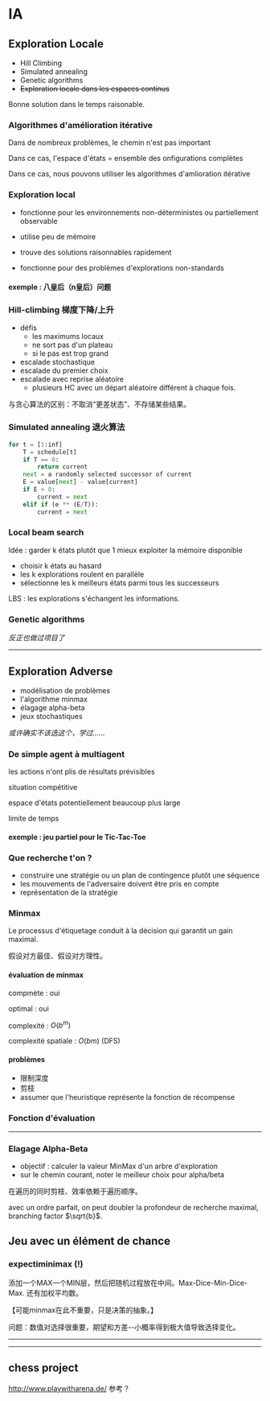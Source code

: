 # IA

## Exploration Locale

- Hill Climbing
- Simulated annealing
- Genetic algorithms
- ~~Exploration locale dans les espaces continus~~

Bonne solution dans le temps raisonable.

### Algorithmes d'amélioration itérative

Dans de nombreux problèmes, le chemin n'est pas important

Dans ce cas, l'espace d'états = ensemble des onfigurations complètes

Dans ce cas, nous pouvons utiliser les algorithmes d'amlioration itérative

### Exploration local

- fonctionne pour les environnements non-déterministes ou partiellement observable

- utilise peu de mémoire

- trouve des solutions raisonnables rapidement

- fonctionne pour des problèmes d'explorations non-standards

#### exemple : 八皇后（n皇后）问题

### Hill-climbing 梯度下降/上升

- défis
  - les maximums locaux
  - ne sort pas d'un plateau
  - si le pas est trop grand
- escalade stochastique
- escalade du premier choix
- escalade avec reprise aléatoire
  - plusieurs HC avec un départ aléatoire différent à chaque fois.

与贪心算法的区别：不取消“更差状态”、不存储某些结果。

### Simulated annealing 退火算法

```python
for t = [1:inf]
	T = schedule[t]
	if T == 0:
		return current
    next = a randomly selected successor of current
    E = value[next] - value[current]
    if E > 0:
    	current = next
    elif if (e ** (E/T)):
    	current = next
```

### Local beam search

Idée : garder k états plutôt que 1 mieux exploiter la mémoire disponible

- choisir k états au hasard
- les k explorations roulent en parallèle
- sélectionne les k meilleurs états parmi tous les successeurs

LBS : les explorations s'échangent les informations.

### Genetic algorithms

*反正也做过项目了*

----

## Exploration Adverse

- modélisation de problèmes
- l'algorithme minmax
- élagage alpha-beta
- jeux stochastiques

*或许确实不该选这个，学过……*

### De simple agent à multiagent

les actions n'ont plis de résultats prévisibles

situation compétitive

espace d'états potentiellement beaucoup plus large

limite de temps

#### exemple : jeu partiel pour le Tic-Tac-Toe

### Que recherche t'on ?

- construire une stratégie ou un plan de contingence plutôt une séquence
- les mouvements de l'adversaire doivent être pris en compte
- représentation de la stratégie

### Minmax

Le processus d'étiquetage conduit à la décision qui garantit un gain maximal. 

假设对方最佳、假设对方理性。

#### évaluation de minmax

compmète : oui

optimal : oui

complexité : $O(b^m)$

complexité spatiale : $O(bm)$ (DFS)

#### problèmes

- 限制深度
- 剪枝
- assumer que l'heuristique représente la fonction de récompense

### Fonction d'évaluation

----

### Elagage Alpha-Beta

- objectif : calculer la valeur MinMax d'un arbre d'exploration
- sur le chemin courant, noter le meilleur choix pour alpha/beta

在遍历的同时剪枝、效率依赖于遍历顺序。

avec un ordre parfait, on peut doubler la profondeur de recherche maximal, branching factor $\sqrt{b}$.

## Jeu avec un élément de chance

### expectiminimax (!)

添加一个MAX一个MIN层，然后把随机过程放在中间。Max-Dice-Min-Dice-Max. 还有加权平均数。

【可能minmax在此不重要，只是决策的抽象。】

问题：数值对选择很重要，期望和方差--小概率得到极大值导致选择变化。

----

----

## chess project

http://www.playwitharena.de/ 参考？
